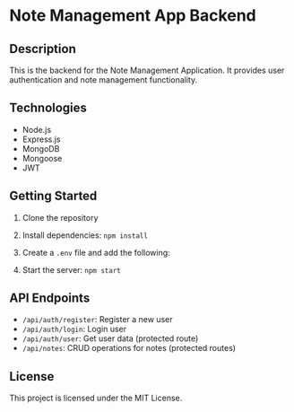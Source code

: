 # Note Management App Backend

## Description
This is the backend for the Note Management Application. It provides user authentication and note management functionality.

## Technologies
- Node.js
- Express.js
- MongoDB
- Mongoose
- JWT

## Getting Started
1. Clone the repository
2. Install dependencies: `npm install`
3. Create a `.env` file and add the following:

4. Start the server: `npm start`

## API Endpoints
- `/api/auth/register`: Register a new user
- `/api/auth/login`: Login user
- `/api/auth/user`: Get user data (protected route)
- `/api/notes`: CRUD operations for notes (protected routes)

## License
This project is licensed under the MIT License.